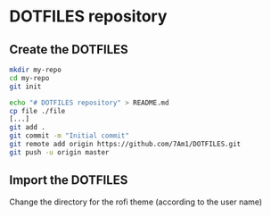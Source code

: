 # DOTFILES repository

## Create the DOTFILES
```bash
mkdir my-repo
cd my-repo
git init

echo "# DOTFILES repository" > README.md
cp file ./file
[...]
git add .
git commit -m "Initial commit"
git remote add origin https://github.com/7Am1/DOTFILES.git
git push -u origin master
```

## Import the DOTFILES
Change the directory for the rofi theme (according to the user name)
